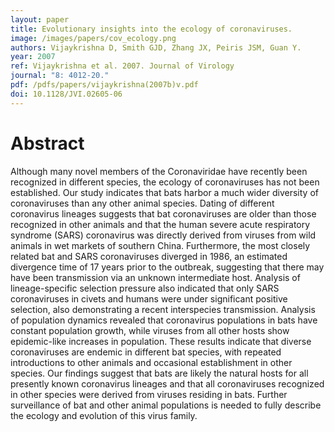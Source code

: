 ```yaml
---
layout: paper
title: Evolutionary insights into the ecology of coronaviruses.
image: /images/papers/cov_ecology.png
authors: Vijaykrishna D, Smith GJD, Zhang JX, Peiris JSM, Guan Y.
year: 2007
ref: Vijaykrishna et al. 2007. Journal of Virology
journal: "8: 4012-20."
pdf: /pdfs/papers/vijaykrishna(2007b)v.pdf
doi: 10.1128/JVI.02605-06
---
```


# Abstract

Although many novel members of the Coronaviridae have recently been recognized in different species, the ecology of coronaviruses has not been established. Our study indicates that bats harbor a much wider diversity of coronaviruses than any other animal species. Dating of different coronavirus lineages suggests that bat coronaviruses are older than those recognized in other animals and that the human severe acute respiratory syndrome (SARS) coronavirus was directly derived from viruses from wild animals in wet markets of southern China. Furthermore, the most closely related bat and SARS coronaviruses diverged in 1986, an estimated divergence time of 17 years prior to the outbreak, suggesting that there may have been transmission via an unknown intermediate host. Analysis of lineage-specific selection pressure also indicated that only SARS coronaviruses in civets and humans were under significant positive selection, also demonstrating a recent interspecies transmission. Analysis of population dynamics revealed that coronavirus populations in bats have constant population growth, while viruses from all other hosts show epidemic-like increases in population. These results indicate that diverse coronaviruses are endemic in different bat species, with repeated introductions to other animals and occasional establishment in other species. Our findings suggest that bats are likely the natural hosts for all presently known coronavirus lineages and that all coronaviruses recognized in other species were derived from viruses residing in bats. Further surveillance of bat and other animal populations is needed to fully describe the ecology and evolution of this virus family.
